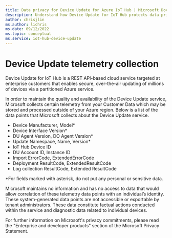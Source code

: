 ```yaml
---
title: Data privacy for Device Update for Azure IoT Hub | Microsoft Docs
description: Understand how Device Update for IoT Hub protects data privacy.
author: chrisjlin
ms.author: lichris
ms.date: 09/12/2022
ms.topic: conceptual
ms.service: iot-hub-device-update
---
```


# Device Update telemetry collection

Device Update for IoT Hub is a REST API-based cloud service targeted at enterprise customers that enables secure, over-the-air updating of millions of devices via a partitioned Azure service.

In order to maintain the quality and availability of the Device Update service, Microsoft collects certain telemetry from your Customer Data which may be stored and processed outside of your Azure region. Below is a list of the data points that Microsoft collects about the Device Update service.
* Device Manufacturer, Model*
* Device Interface Version*
* DU Agent Version, DO Agent Version*
* Update Namespace, Name, Version*
* IoT Hub Device ID
* DU Account ID, Instance ID
* Import ErrorCode, ExtendedErrorCode
* Deployment ResultCode, ExtendedResultCode
* Log collection ResultCode, Extended ResultCode

*For fields marked with asterisk, do not put any personal or sensitive data.

Microsoft maintains no information and has no access to data that would allow correlation of these telemetry data points with an individual’s identity. These system-generated data points are not accessible or exportable by tenant administrators. These data constitute factual actions conducted within the service and diagnostic data related to individual devices.

For further information on Microsoft's privacy commitments, please read the "Enterprise and developer products" section of the Microsoft Privacy Statement.
